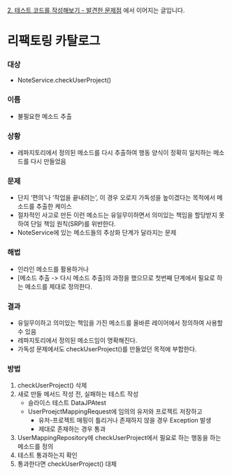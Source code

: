 [2. 테스트 코드를 작성해보기 - 발견한 문제점](https://github.com/tmddusgood/Refactoring/tree/develop/doc/%EC%88%9C%EC%84%9C/2.%20%ED%85%8C%EC%8A%A4%ED%8A%B8%20%EC%BD%94%EB%93%9C%EB%A5%BC%20%EC%9E%91%EC%84%B1%ED%95%B4%EB%B3%B4%EA%B8%B0%20-%20%EB%B0%9C%EA%B2%AC%ED%95%9C%20%EB%AC%B8%EC%A0%9C%EC%A0%90)
에서 이어지는 글입니다.
# 리팩토링 카탈로그
### 대상
* NoteService.checkUserProject()
### 이름
* 불필요한 메소드 추출 
### 상황 
* 레파지토리에서 정의된 메소드를 다시 추출하여 행동 양식이 정확히 일치하는 메소드를 다시 만들었음
### 문제
* 단지 ‘편의’나 ‘작업을 끝내려는’, 이 경우 오로지 가독성을 높이겠다는 목적에서 메소드를 추출한 케이스
* 절차적인 사고로 만든 이런 메소드는 유일무이하면서 의미있는 책임을 할당받지 못하여 단일 책임 원칙(SRP)를 위반한다.
* NoteService에 있는 메소드들의 추상화 단계가 달라지는 문제
### 해법
* 인라인 메소드를 활용하거나
* [메소드 추출 -> 다시 메소드 추출]의 과정을 했으므로 첫번째 단계에서 필요로 하는 메소드를 제대로 정의한다.
### 결과
* 유일무이하고 의미있는 책임을 가진 메소드를 올바른 레이어에서 정의하여 사용할 수 있음
* 레파지토리에서 정의된 메소드임이 명확해진다.
* 가독성 문제에서도 checkUserProject()를 만들었던 목적에 부합한다.
### 방법
1. checkUserProject() 삭제
2. 새로 만들 메서드 작성 전, 실패하는 테스트 작성
   * 슬라이스 테스트 DataJPAtest 
   * UserProejctMappingRequest에 임의의 유저와 프로젝트 저장하고
     * 유저-프로젝트 매핑이 틀리거나 존재하지 않을 경우 Exception 발생
     * 제대로 존재하는 경우 통과
3. UserMappingRepository에 checkUserProject에서 필요로 하는 행동을 하는 메소드를 정의
4. 테스트 통과하는지 확인
5. 통과한다면 checkUserProject() 대체

